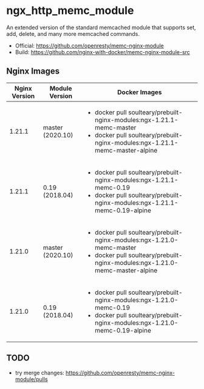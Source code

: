 # ngx_http_memc_module

An extended version of the standard memcached module that supports set, add, delete, and many more memcached commands.

- Official: https://github.com/openresty/memc-nginx-module
- Build: https://github.com/nginx-with-docker/memc-nginx-module-src
## Nginx Images

<table>
    <thead>
        <tr>
            <th>Nginx Version</th>
            <th>Module Version</th>
            <th>Docker Images</th>
        </tr>
    </thead>
    <tbody>
        <tr>
            <td>1.21.1</td>
            <td>master (2020.10)</td>
            <td><ul>
                <li>docker pull soulteary/prebuilt-nginx-modules:ngx-1.21.1-memc-master</li>
                <li>docker pull soulteary/prebuilt-nginx-modules:ngx-1.21.1-memc-master-alpine</li>
            </ul></td>
        </tr>
        <tr>
            <td>1.21.1</td>
            <td>0.19 (2018.04)</td>
            <td><ul>
                <li>docker pull soulteary/prebuilt-nginx-modules:ngx-1.21.1-memc-0.19</li>
                <li>docker pull soulteary/prebuilt-nginx-modules:ngx-1.21.1-memc-0.19-alpine</li>
            </ul></td>
        </tr>
        <tr>
            <td>1.21.0</td>
            <td>master (2020.10)</td>
            <td><ul>
                <li>docker pull soulteary/prebuilt-nginx-modules:ngx-1.21.0-memc-master</li>
                <li>docker pull soulteary/prebuilt-nginx-modules:ngx-1.21.0-memc-master-alpine</li>
            </ul></td>
        </tr>
        <tr>
            <td>1.21.0</td>
            <td>0.19 (2018.04)</td>
            <td><ul>
                <li>docker pull soulteary/prebuilt-nginx-modules:ngx-1.21.0-memc-0.19</li>
                <li>docker pull soulteary/prebuilt-nginx-modules:ngx-1.21.0-memc-0.19-alpine</li>
            </ul></td>
        </tr>
    </tbody>
</table>

## TODO

- try merge changes: https://github.com/openresty/memc-nginx-module/pulls
